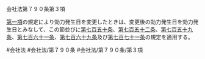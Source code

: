 会社法第７９０条第３項

[第一項](会社法＿＿＿＿第７９０条第１項)の規定により効力発生日を変更したときは、変更後の効力発生日を効力発生日とみなして、この節並びに[第七百五十条](会社法＿＿＿＿第７５０条)、[第七百五十二条](会社法＿＿＿＿第７５２条)、[第七百五十九条](会社法＿＿＿＿第７５９条)、[第七百六十一条](会社法＿＿＿＿第７６１条)、[第七百六十九条](会社法＿＿＿＿第７６９条)及び[第七百七十一条](会社法＿＿＿＿第７７１条)の規定を適用する。

#会社法
#会社法/第７９０条
#会社法/第７９０条/第３項
